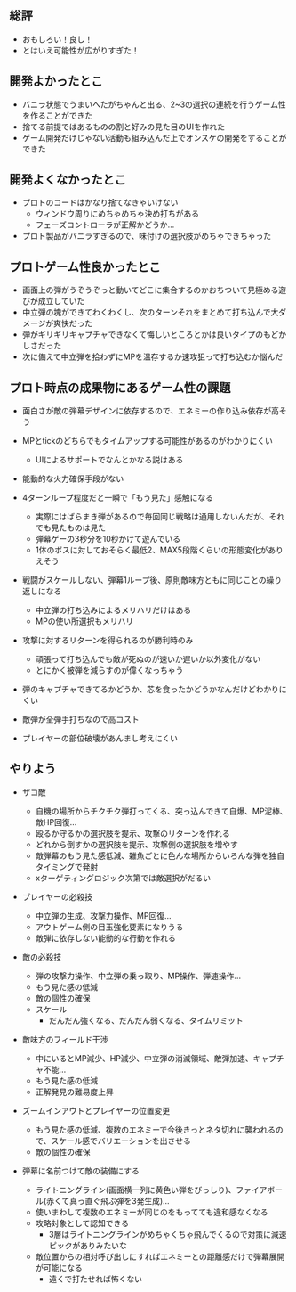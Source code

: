 ## 総評

* おもしろい！良し！
* とはいえ可能性が広がりすぎた！

## 開発よかったとこ

* バニラ状態でうまいへたがちゃんと出る、2~3の選択の連続を行うゲーム性を作ることができた
* 捨てる前提ではあるものの割と好みの見た目のUIを作れた
* ゲーム開発だけじゃない活動も組み込んだ上でオンスケの開発をすることができた

## 開発よくなかったとこ

* プロトのコードはかなり捨てなきゃいけない
  * ウィンドウ周りにめちゃめちゃ決め打ちがある
  * フェーズコントローラが正解かどうか...
* プロト製品がバニラすぎるので、味付けの選択肢がめちゃできちゃった

## プロトゲーム性良かったとこ

* 画面上の弾がうぞうぞっと動いてどこに集合するのかおちついて見極める遊びが成立していた
* 中立弾の塊ができてわくわくし、次のターンそれをまとめて打ち込んで大ダメージが爽快だった
* 弾がギリギリキャプチャできなくて悔しいところとかは良いタイプのもどかしさだった
* 次に備えて中立弾を拾わずにMPを温存するか速攻狙って打ち込むか悩んだ

## プロト時点の成果物にあるゲーム性の課題

* 面白さが敵の弾幕デザインに依存するので、エネミーの作り込み依存が高そう

* MPとtickのどちらでもタイムアップする可能性があるのがわかりにくい
  * UIによるサポートでなんとかなる説はある

* 能動的な火力確保手段がない

* 4ターンループ程度だと一瞬で「もう見た」感触になる
  * 実際にはばらまき弾があるので毎回同じ戦略は通用しないんだが、それでも見たものは見た
  * 弾幕ゲーの3秒分を10秒かけて遊んでいる
  * 1体のボスに対しておそらく最低2、MAX5段階くらいの形態変化がありえそう

* 戦闘がスケールしない、弾幕1ループ後、原則敵味方ともに同じことの繰り返しになる
  * 中立弾の打ち込みによるメリハリだけはある
  * MPの使い所選択もメリハリ

* 攻撃に対するリターンを得られるのが勝利時のみ
  * 頑張って打ち込んでも敵が死ぬのが速いか遅いか以外変化がない
  * とにかく被弾を減らすのが偉くなっちゃう

* 弾のキャプチャできてるかどうか、芯を食ったかどうかなんだけどわかりにくい

* 敵弾が全弾手打ちなので高コスト

* プレイヤーの部位破壊があんまし考えにくい

## やりよう

* ザコ敵
  * 自機の場所からチクチク弾打ってくる、突っ込んできて自爆、MP泥棒、敵HP回復...
  * 殴るか守るかの選択肢を提示、攻撃のリターンを作れる
  * どれから倒すかの選択肢を提示、攻撃側の選択肢を増やす
  * 敵弾幕のもう見た感低減、雑魚ごとに色んな場所からいろんな弾を独自タイミングで発射
  * xターゲティングロジック次第では敵選択がだるい

* プレイヤーの必殺技
  * 中立弾の生成、攻撃力操作、MP回復...
  * アウトゲーム側の目玉強化要素になりうる
  * 敵弾に依存しない能動的な行動を作れる

* 敵の必殺技
  * 弾の攻撃力操作、中立弾の乗っ取り、MP操作、弾速操作...
  * もう見た感の低減
  * 敵の個性の確保
  * スケール
    * だんだん強くなる、だんだん弱くなる、タイムリミット

* 敵味方のフィールド干渉
  * 中にいるとMP減少、HP減少、中立弾の消滅領域、敵弾加速、キャプチャ不能...
  * もう見た感の低減
  * 正解発見の難易度上昇

* ズームインアウトとプレイヤーの位置変更
  * もう見た感の低減、複数のエネミーで今後きっとネタ切れに襲われるので、スケール感でバリエーションを出させる
  * 敵の個性の確保

* 弾幕に名前つけて敵の装備にする
  * ライトニングライン(画面横一列に黄色い弾をびっしり)、ファイアボール(赤くて真っ直ぐ飛ぶ弾を3発生成)...
  * 使いまわして複数のエネミーが同じのをもってても違和感なくなる
  * 攻略対象として認知できる
    * 3層はライトニングラインがめちゃくちゃ飛んでくるので対策に減速ピックがありみたいな
  * 敵位置からの相対呼び出しにすればエネミーとの距離感だけで弾幕展開が可能になる
    * 遠くで打たせれば怖くない
